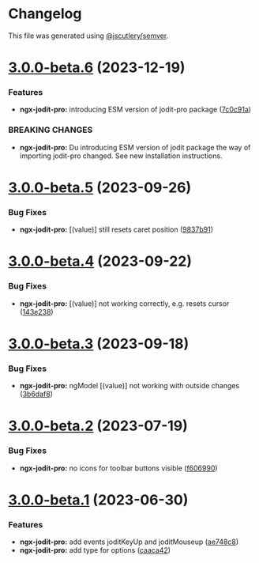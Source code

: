 # Changelog

This file was generated using [@jscutlery/semver](https://github.com/jscutlery/semver).

# [3.0.0-beta.6](https://github.com/julianpoemp/ngx-jodit/compare/ngx-jodit-pro-3.0.0-beta.5...ngx-jodit-pro-3.0.0-beta.6) (2023-12-19)


### Features

* **ngx-jodit-pro:** introducing ESM version of jodit-pro package ([7c0c91a](https://github.com/julianpoemp/ngx-jodit/commit/7c0c91a8374b0035d9dd8a0fb079530aec71eab1))


### BREAKING CHANGES

* **ngx-jodit-pro:** Du introducing ESM version of jodit package the way of importing jodit-pro changed. See new installation instructions.



# [3.0.0-beta.5](https://github.com/julianpoemp/ngx-jodit/compare/ngx-jodit-pro-3.0.0-beta.4...ngx-jodit-pro-3.0.0-beta.5) (2023-09-26)


### Bug Fixes

* **ngx-jodit-pro:** [(value)] still resets caret position ([9837b91](https://github.com/julianpoemp/ngx-jodit/commit/9837b91c09cb6388070c9491a42d2e430c2434a8))



# [3.0.0-beta.4](https://github.com/julianpoemp/ngx-jodit/compare/ngx-jodit-pro-3.0.0-beta.3...ngx-jodit-pro-3.0.0-beta.4) (2023-09-22)


### Bug Fixes

* **ngx-jodit-pro:** [(value)] not working correctly, e.g. resets cursor ([143e238](https://github.com/julianpoemp/ngx-jodit/commit/143e2381520de9eb7b10d345a554c90c4df67e19))



# [3.0.0-beta.3](https://github.com/julianpoemp/ngx-jodit/compare/ngx-jodit-pro-3.0.0-beta.2...ngx-jodit-pro-3.0.0-beta.3) (2023-09-18)


### Bug Fixes

* **ngx-jodit-pro:** ngModel [(value)] not working with outside changes ([3b6daf8](https://github.com/julianpoemp/ngx-jodit/commit/3b6daf88680ddddfe2637258aba425e980eaee24))



# [3.0.0-beta.2](https://github.com/julianpoemp/ngx-jodit/compare/ngx-jodit-pro-3.0.0-beta.1...ngx-jodit-pro-3.0.0-beta.2) (2023-07-19)


### Bug Fixes

* **ngx-jodit-pro:** no icons for toolbar buttons visible ([f606990](https://github.com/julianpoemp/ngx-jodit/commit/f60699037ab2b8892e6fb0963bdbd8444f0f14c6))



# [3.0.0-beta.1](https://github.com/julianpoemp/ngx-jodit/compare/ngx-jodit-pro-3.0.0-beta.0...ngx-jodit-pro-3.0.0-beta.1) (2023-06-30)


### Features

* **ngx-jodit-pro:** add events joditKeyUp and joditMouseup ([ae748c8](https://github.com/julianpoemp/ngx-jodit/commit/ae748c8e18e6e2502b665a17f611e1b69c938505))
* **ngx-jodit-pro:** add type for options ([caaca42](https://github.com/julianpoemp/ngx-jodit/commit/caaca4202fe29fb35815ec332cb5ccb721059b4c))
